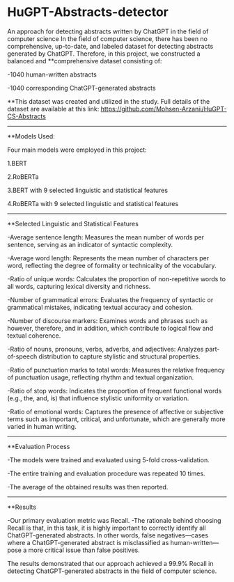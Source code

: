 # HuGPT-Abstracts-detector
An approach for detecting abstracts written by ChatGPT in the field of computer science
In the field of computer science, there has been no comprehensive, up-to-date, and labeled dataset for detecting abstracts generated by ChatGPT. Therefore, in this project, we constructed a balanced and **comprehensive dataset consisting of:

-1040 human-written abstracts

-1040 corresponding ChatGPT-generated abstracts

**This dataset was created and utilized in the study. Full details of the dataset are available at this link:
https://github.com/Mohsen-Arzanii/HuGPT-CS-Abstracts

_______


**Models Used:

Four main models were employed in this project:

1.BERT

2.RoBERTa

3.BERT with 9 selected linguistic and statistical features

4.RoBERTa with 9 selected linguistic and statistical features

_______


**Selected Linguistic and Statistical Features

-Average sentence length: Measures the mean number of words per sentence, serving as an indicator of syntactic complexity.

-Average word length: Represents the mean number of characters per word, reflecting the degree of formality or technicality of the vocabulary.

-Ratio of unique words: Calculates the proportion of non-repetitive words to all words, capturing lexical diversity and richness.

-Number of grammatical errors: Evaluates the frequency of syntactic or grammatical mistakes, indicating textual accuracy and cohesion.

-Number of discourse markers: Examines words and phrases such as however, therefore, and in addition, which contribute to logical flow and textual coherence.

-Ratio of nouns, pronouns, verbs, adverbs, and adjectives: Analyzes part-of-speech distribution to capture stylistic and structural properties.

-Ratio of punctuation marks to total words: Measures the relative frequency of punctuation usage, reflecting rhythm and textual organization.

-Ratio of stop words: Indicates the proportion of frequent functional words (e.g., the, and, is) that influence stylistic uniformity or variation.

-Ratio of emotional words: Captures the presence of affective or subjective terms such as important, critical, and unfortunate, which are generally more varied in human writing.

_______

**Evaluation Process

-The models were trained and evaluated using 5-fold cross-validation.

-The entire training and evaluation procedure was repeated 10 times.

-The average of the obtained results was then reported.

_______


**Results

-Our primary evaluation metric was Recall.
-The rationale behind choosing Recall is that, in this task, it is highly important to correctly identify all ChatGPT-generated abstracts. In other words, false negatives—cases where a ChatGPT-generated abstract is misclassified as human-written—pose a more critical issue than false positives.

The results demonstrated that our approach achieved a 99.9% Recall in detecting ChatGPT-generated abstracts in the field of computer science.
